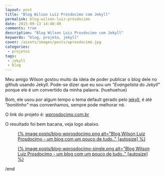 ```yaml
---
layout: post
title: "Blog Wilson Luiz Prosdocimo com Jekyll"
permalink: blog-wilson-luiz-prosdocimo
date: 2015-09-13 14:40:49
comments: true
description: "Blog Wilson Luiz Prosdocimo com Jekyll"
keywords: "blog, projeto, jekyll"
cover: /assets/images/posts/wprosdocimo.jpg
categories:
 - projetos
tags:
 - jekyll
 - blog
---
```


Meu amigo Wilson gostou muito da ideia de poder publicar o blog dele no github usando Jekyll. Pode-se dizer que eu sou um _"Evangelista do Jekyll"_ porque ele é um convertido da minha palavra. (huehuehue)

Bom, ele usou por algum tempo o tema default gerado pelo [jekyll](http://jekyllrb.com/), é até _"bonitinho"_ mas convenhamos, sempre pode melhorar né.

O link do projeto é: [wprosdocimo.com.br](http://wprosdocimo.com.br/)

O resultado foi bem bacana, veja logo abaixo.

<figure class="thumb">
  <a href="{{ 'posts/blog-wprosdocimo.png' | asset_path }}" class="swipebox" rel="gallery" title="{{ page.title }}">
    {% image posts/blog-wprosdocimo.png alt="Blog Wilson Luiz Prosdocimo - um blog com um pouco de tudo.." [autosize] %}
  </a>
</figure>

<figure class="thumb">
  <a href="{{ 'posts/blog-wprosdocimo-single.png' | asset_path }}" class="swipebox" rel="gallery" title="{{ page.title }}">
    {% image posts/blog-wprosdocimo-single.png alt="Blog Wilson Luiz Prosdocimo - um blog com um pouco de tudo.." [autosize] %}
  </a>
</figure>

/end